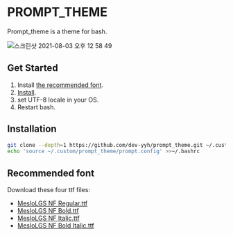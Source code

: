 # PROMPT_THEME
Prompt_theme is a theme for bash.

![스크린샷 2021-08-03 오후 12 58 49](https://user-images.githubusercontent.com/70743283/127955526-8b60a0c1-da80-4556-9779-44e725478018.png)
## Get Started
1. Install [the recommended font](#recommended-font).
1. [Install](#Installation).
2. set UTF-8 locale in your OS.
3. Restart bash.


## Installation
```sh
git clone --depth=1 https://github.com/dev-yyh/prompt_theme.git ~/.custom/prompt_theme
echo 'source ~/.custom/prompt_theme/prompt.config' >>~/.bashrc
```

## Recommended font
Download these four ttf files:

- [MesloLGS NF Regular.ttf](
    https://github.com/romkatv/powerlevel10k-media/raw/master/MesloLGS%20NF%20Regular.ttf)
- [MesloLGS NF Bold.ttf](
    https://github.com/romkatv/powerlevel10k-media/raw/master/MesloLGS%20NF%20Bold.ttf)
- [MesloLGS NF Italic.ttf](
    https://github.com/romkatv/powerlevel10k-media/raw/master/MesloLGS%20NF%20Italic.ttf)
- [MesloLGS NF Bold Italic.ttf](
    https://github.com/romkatv/powerlevel10k-media/raw/master/MesloLGS%20NF%20Bold%20Italic.ttf)
